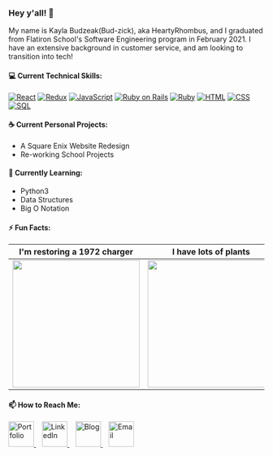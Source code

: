 ### Hey y'all! 👋
My name is Kayla Budzeak(Bud-zick), aka HeartyRhombus, and I graduated from Flatiron School's Software Engineering program in February 2021. I have an extensive background in customer service, and am looking to transition into tech!

#### 💻 Current Technical Skills:
<!-- - React
- Redux
- JavaScript
- Ruby on Rails
- Ruby
- HTML
- CSS
- SQL -->
[![React](https://img.shields.io/badge/React-blue?logo=react&logoColor=white)](https://reactjs.org/)
[![Redux](https://img.shields.io/badge/Redux-blueviolet?logo=redux&logoColor=white)](https://redux.js.org/)
[![JavaScript](https://img.shields.io/badge/JavaScript-yellow?logo=javascript&logoColor=white)]()
[![Ruby on Rails](https://img.shields.io/badge/Ruby%20On%20Rails-red)](https://rubyonrails.org/)
[![Ruby](https://img.shields.io/badge/Ruby-red?logo=ruby&logoColor=white)](https://www.ruby-lang.org/en/)
[![HTML](https://img.shields.io/badge/HTML-red)](https://html.spec.whatwg.org/)
[![CSS](https://img.shields.io/badge/CSS-blue)](https://www.w3.org/TR/CSS/#css)
[![SQL](https://img.shields.io/badge/SQLite-blue?logo=sqlite&logoColor=white)](https://www.sqlite.org/index.html)
#### ☕ Current Personal Projects:
- A Square Enix Website Redesign
- Re-working School Projects
<!-- A Curly Hair iOS App -->
#### 🌱 Currently Learning:
- Python3
- Data Structures
- Big O Notation
#### ⚡ Fun Facts:
I'm restoring a 1972 charger | I have lots of plants | I love to bake
:---: | :---: | :---:
<img src="https://user-images.githubusercontent.com/68920883/130845573-00285ff4-0c1f-4e2a-beb9-6d65d1e78150.jpg" height="250px" /> | <img src="https://user-images.githubusercontent.com/68920883/130845127-f7b1c8b2-e85c-417b-b7a9-bda3544d9b59.JPG" height="250px" /> | <img src="https://user-images.githubusercontent.com/68920883/130842038-e58972f7-5f8a-4cf9-8c9e-10a36c02b490.jpeg" height="250px" />

#### 📫 How to Reach Me:
<a href="https://heartyrhombus.github.io">
  <img src="https://user-images.githubusercontent.com/68920883/130851872-9fc3d2a8-788a-47e5-9132-6976a980005f.png" title="Portfolio" alt="Portfolio" height="50px" />
</a>&nbsp;&nbsp;
<a href="https://www.linkedin.com/in/KaylaBudzeak">
  <img src="https://user-images.githubusercontent.com/68920883/130850537-32ddb9ea-c7da-428c-b92b-d86742d5016e.png" title="LinkedIn" alt="LinkedIn" height="50px" />
</a>&nbsp;&nbsp;
<a href="https://heartyrhombus.medium.com">
  <img src="https://user-images.githubusercontent.com/68920883/130850450-94623658-7010-4b9b-8bad-ac94321aa939.png" title="Blog" alt="Blog" height="50px" />
</a>&nbsp;&nbsp;
<a href="mailto:kayla.budzeak@icloud.com" >
  <img src="https://user-images.githubusercontent.com/68920883/130850056-9eb0c306-8519-4a61-856f-d3ae25f5b4e4.png" title="Email" alt="Email" height="50px" />
</a>

<!--
**HeartyRhombus/HeartyRhombus** is a ✨ _special_ ✨ repository because its `README.md` (this file) appears on your GitHub profile.

Here are some ideas to get you started:

- 🔭 I’m currently working on ...
- 🌱 I’m currently learning ...
- 👯 I’m looking to collaborate on ...
- 🤔 I’m looking for help with ...
- 💬 Ask me about ...
- 📫 How to reach me: ...
- 😄 Pronouns: ...
- ⚡ Fun fact: ...
-->
